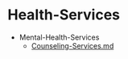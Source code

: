 
# Health-Services

- Mental-Health-Services
  - [Counseling-Services.md](./Counseling-Services.md)
